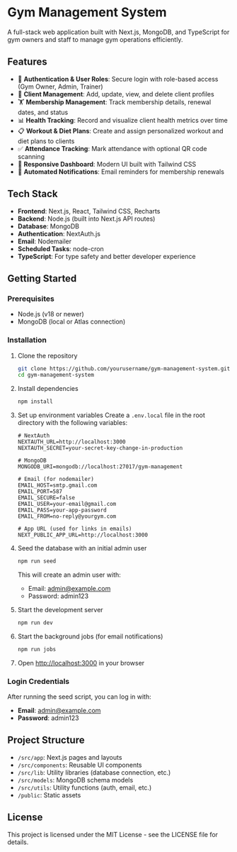 # Gym Management System

A full-stack web application built with Next.js, MongoDB, and TypeScript for gym owners and staff to manage gym operations efficiently.

## Features

- 🔐 **Authentication & User Roles**: Secure login with role-based access (Gym Owner, Admin, Trainer)
- 👥 **Client Management**: Add, update, view, and delete client profiles
- 🏋️ **Membership Management**: Track membership details, renewal dates, and status
- 📊 **Health Tracking**: Record and visualize client health metrics over time
- 📋 **Workout & Diet Plans**: Create and assign personalized workout and diet plans to clients
- ✅ **Attendance Tracking**: Mark attendance with optional QR code scanning
- 📱 **Responsive Dashboard**: Modern UI built with Tailwind CSS
- 📧 **Automated Notifications**: Email reminders for membership renewals

## Tech Stack

- **Frontend**: Next.js, React, Tailwind CSS, Recharts
- **Backend**: Node.js (built into Next.js API routes)
- **Database**: MongoDB
- **Authentication**: NextAuth.js
- **Email**: Nodemailer
- **Scheduled Tasks**: node-cron
- **TypeScript**: For type safety and better developer experience

## Getting Started

### Prerequisites

- Node.js (v18 or newer)
- MongoDB (local or Atlas connection)

### Installation

1. Clone the repository
   ```bash
   git clone https://github.com/yourusername/gym-management-system.git
   cd gym-management-system
   ```

2. Install dependencies
   ```bash
   npm install
   ```

3. Set up environment variables
   Create a `.env.local` file in the root directory with the following variables:
   ```
   # NextAuth
   NEXTAUTH_URL=http://localhost:3000
   NEXTAUTH_SECRET=your-secret-key-change-in-production

   # MongoDB
   MONGODB_URI=mongodb://localhost:27017/gym-management

   # Email (for nodemailer)
   EMAIL_HOST=smtp.gmail.com
   EMAIL_PORT=587
   EMAIL_SECURE=false
   EMAIL_USER=your-email@gmail.com
   EMAIL_PASS=your-app-password
   EMAIL_FROM=no-reply@yourgym.com

   # App URL (used for links in emails)
   NEXT_PUBLIC_APP_URL=http://localhost:3000
   ```

4. Seed the database with an initial admin user
   ```bash
   npm run seed
   ```
   This will create an admin user with:
   - Email: admin@example.com
   - Password: admin123

5. Start the development server
   ```bash
   npm run dev
   ```

6. Start the background jobs (for email notifications)
   ```bash
   npm run jobs
   ```

7. Open [http://localhost:3000](http://localhost:3000) in your browser

### Login Credentials

After running the seed script, you can log in with:
- **Email**: admin@example.com
- **Password**: admin123

## Project Structure

- `/src/app`: Next.js pages and layouts
- `/src/components`: Reusable UI components
- `/src/lib`: Utility libraries (database connection, etc.)
- `/src/models`: MongoDB schema models
- `/src/utils`: Utility functions (auth, email, etc.)
- `/public`: Static assets

## License

This project is licensed under the MIT License - see the LICENSE file for details.
